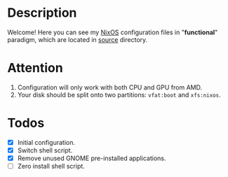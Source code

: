 # Description

Welcome! Here you can see my [NixOS](https://nixos.org/) configuration files in "**functional**" paradigm, which are located in [source](source/) directory.

# Attention

1) Configuration will only work with both CPU and GPU from AMD.
2) Your disk should be split onto two partitions: `vfat:boot` and `xfs:nixos`.

# Todos

- [x] Initial configuration.
- [x] Switch shell script.
- [x] Remove unused GNOME pre-installed applications.
- [ ] Zero install shell script.
